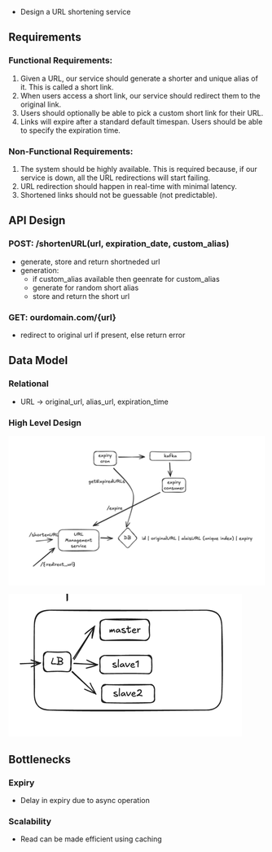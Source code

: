 - Design a URL shortening service

## Requirements

### Functional Requirements:
1. Given a URL, our service should generate a shorter and unique alias of it. This is called a short link.
2. When users access a short link, our service should redirect them to the original link.
3. Users should optionally be able to pick a custom short link for their URL.
4. Links will expire after a standard default timespan. Users should be able to specify the
   expiration time.

### Non-Functional Requirements:
1. The system should be highly available. This is required because, if our service is down, all the URL redirections will start failing.
2. URL redirection should happen in real-time with minimal latency.
3. Shortened links should not be guessable (not predictable).

## API Design

### POST: /shortenURL(url, expiration_date, custom_alias)
- generate, store and return shortneded url
- generation:
  - if custom_alias available then geenrate for custom_alias
  - generate for random short alias
  - store and return the short url

### GET: ourdomain.com/{url}
- redirect to original url if present, else return error

## Data Model

### Relational
- URL -> original_url, alias_url, expiration_time

### High Level Design

![img_1.png](img_1.png)

![img_2.png](img_2.png)

## Bottlenecks

### Expiry
- Delay in expiry due to async operation

### Scalability
- Read can be made efficient using caching
